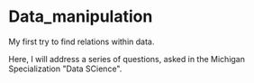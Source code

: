 # Data_manipulation
My first try to find relations within data.

Here, I will address a series of questions, asked in the Michigan Specialization "Data SCience".
